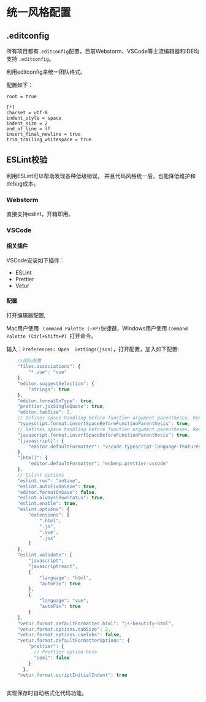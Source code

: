 # 统一风格配置

## .editconfig

所有项目都有`.editconfig`配置，目前Webstorm、VSCode等主流编辑器和IDE均支持 `.editconfig`。

利用editconfig来统一团队格式。

配置如下：
```
root = true

[*]
charset = utf-8
indent_style = space
indent_size = 2
end_of_line = lf
insert_final_newline = true
trim_trailing_whitespace = true

```

## ESLint校验

利用ESLint可以帮助发现各种低级错误，
并且代码风格统一后，也能降低维护和debug成本。

### Webstorm

直接支持eslint，开箱即用。

### VSCode

#### 相关插件

VSCode安装如下插件：

 - ESLint
 - Prettier
 - Vetur
  
#### 配置

打开编辑器配置, 

Mac用户使用 ` Command Palette (⇧⌘P)`快捷键，Windows用户使用 `Command Palette (Ctrl+Shift+P) `打开命令。

输入：`Preferences: Open  Settings(json)`，打开配置，加入如下配置:

```js
    //团队配置
    "files.associations": {
        "*.vue": "vue"
    },
    "editor.suggestSelection": {
        "strings": true
    },
    "editor.formatOnType": true,
    "prettier.jsxSingleQuote": true,
    "editor.tabSize": 2,
    // Defines space handling before function argument parentheses. Requires TypeScript >= 2.1.5.
    "typescript.format.insertSpaceBeforeFunctionParenthesis": true,
    // Defines space handling before function argument parentheses. Requires TypeScript >= 2.1.5.
    "javascript.format.insertSpaceBeforeFunctionParenthesis": true,
    "[javascript]": {
        "editor.defaultFormatter": "vscode.typescript-language-features"
    },
    "[html]": {
        "editor.defaultFormatter": "esbenp.prettier-vscode"
    },
    // Eslint options
    "eslint.run": "onSave",
    "eslint.autoFixOnSave": true,
    "editor.formatOnSave": false,
    "eslint.alwaysShowStatus": true,
    "eslint.enable": true,
    "eslint.options": {
        "extensions": [
            ".html",
            ".js",
            ".vue",
            ".jsx"
        ]
    },
    "eslint.validate": [
        "javascript",
        "javascriptreact",
        {
            "language": "html",
            "autoFix": true
        },
        {
            "language": "vue",
            "autoFix": true
        }
    ],
    "vetur.format.defaultFormatter.html": "js-beautify-html",
    "vetur.format.options.tabSize": 2,
    "vetur.format.options.useTabs": false,
    "vetur.format.defaultFormatterOptions": {
        "prettier": {
          // Prettier option here
          "semi": false
        }
      },
    "vetur.format.scriptInitialIndent": true
    
```

实现保存时自动格式化代码功能。